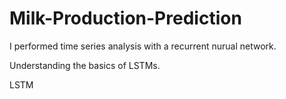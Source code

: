 # Milk-Production-Prediction
I performed time series analysis with a recurrent nurual network.

Understanding the basics of LSTMs.

LSTM

